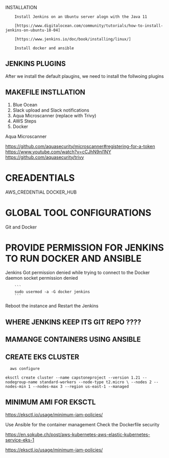 INSTALLATION

        Install Jenkins on an Ubuntu server alogn with the Java 11

        [https://www.digitalocean.com/community/tutorials/how-to-install-jenkins-on-ubuntu-18-04]

        [https://www.jenkins.io/doc/book/installing/linux/]

        Install docker and ansible

## JENKINS PLUGINS

After we install the default plaugins, we need to install the follwoing plugins

## MAKEFILE INSTLLATION

1. Blue Ocean
2. Slack upload and Slack notifications
3. Aqua Microscanner (replace with Trivy)
4. AWS Steps
5. Docker

Aqua Microscanner

https://github.com/aquasecurity/microscanner#registering-for-a-token
https://www.youtube.com/watch?v=cCJhN9nl1NY
https://github.com/aquasecurity/trivy

# CREADENTIALS

AWS_CREDENTIAL
DOCKER_HUB

# GLOBAL TOOL CONFIGURATIONS

Git and Docker

# PROVIDE PERMISSION FOR JENKINS TO RUN DOCKER AND ANSIBLE

Jenkins Got permission denied while trying to connect to the Docker daemon socket permission denied

        ```
        sudo usermod -a -G docker jenkins
        ```

Reboot the instance and Restart the Jenkins

## WHERE JENKINS KEEP ITS GIT REPO ????

## MAMANGE CONTAINERS USING ANSIBLE

## CREATE EKS CLUSTER

```
  aws configure
```

`eksctl create cluster --name capstoneproject --version 1.21 --nodegroup-name standard-workers --node-type t2.micro \ --nodes 2 --nodes-min 1 --nodes-max 3 --region us-east-1 --managed`

## MINIMUM AMI FOR EKSCTL

https://eksctl.io/usage/minimum-iam-policies/

Use Ansible for the container management
Check the Dockerfile security




https://en.sokube.ch/post/aws-kubernetes-aws-elastic-kubernetes-service-eks-1

https://eksctl.io/usage/minimum-iam-policies/
